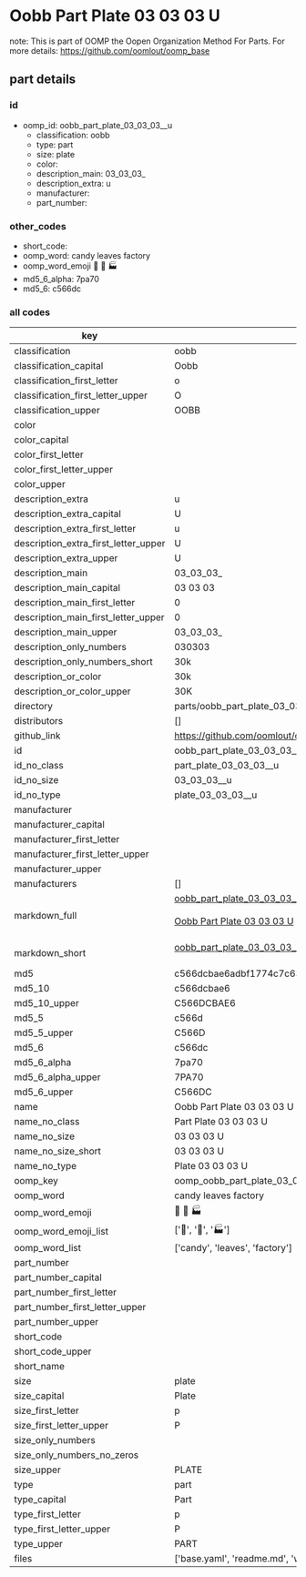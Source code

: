 # Oobb Part Plate 03 03 03  U  

note: This is part of OOMP the Oopen Organization Method For Parts. For more details: https://github.com/oomlout/oomp_base

##  part details





### id
* oomp_id: oobb_part_plate_03_03_03__u
  * classification: oobb
  * type: part
  * size: plate
  * color: 
  * description_main: 03_03_03_
  * description_extra: u
  * manufacturer: 
  * part_number: 

### other_codes
* short_code: 
* oomp_word: candy leaves factory
* oomp_word_emoji :candy: :leaves: :factory:
* md5_6_alpha: 7pa70
* md5_6: c566dc

### all codes 
| key | value |  
| --- | --- |  
| classification | oobb |  
| classification_capital | Oobb |  
| classification_first_letter | o |  
| classification_first_letter_upper | O |  
| classification_upper | OOBB |  
| color |  |  
| color_capital |  |  
| color_first_letter |  |  
| color_first_letter_upper |  |  
| color_upper |  |  
| description_extra | u |  
| description_extra_capital | U |  
| description_extra_first_letter | u |  
| description_extra_first_letter_upper | U |  
| description_extra_upper | U |  
| description_main | 03_03_03_ |  
| description_main_capital | 03 03 03  |  
| description_main_first_letter | 0 |  
| description_main_first_letter_upper | 0 |  
| description_main_upper | 03_03_03_ |  
| description_only_numbers | 030303 |  
| description_only_numbers_short | 30k |  
| description_or_color | 30k |  
| description_or_color_upper | 30K |  
| directory | parts/oobb_part_plate_03_03_03__u |  
| distributors | [] |  
| github_link | https://github.com/oomlout/oomlout_oomp_part_src/tree/main/parts/oobb_part_plate_03_03_03__u/working |  
| id | oobb_part_plate_03_03_03__u |  
| id_no_class | part_plate_03_03_03__u |  
| id_no_size | 03_03_03__u |  
| id_no_type | plate_03_03_03__u |  
| manufacturer |  |  
| manufacturer_capital |  |  
| manufacturer_first_letter |  |  
| manufacturer_first_letter_upper |  |  
| manufacturer_upper |  |  
| manufacturers | [] |  
| markdown_full | [oobb_part_plate_03_03_03__u](https://github.com/oomlout/oomlout_oomp_part_src/tree/main/parts/oobb_part_plate_03_03_03__u/working)<br>[](https://github.com/oomlout/oomlout_oomp_part_src/tree/main/parts/oobb_part_plate_03_03_03__u/working)<br>[Oobb Part Plate 03 03 03  U](https://github.com/oomlout/oomlout_oomp_part_src/tree/main/parts/oobb_part_plate_03_03_03__u/working)<br><br> |  
| markdown_short | [oobb_part_plate_03_03_03__u](https://github.com/oomlout/oomlout_oomp_part_src/tree/main/parts/oobb_part_plate_03_03_03__u/working)<br><br> |  
| md5 | c566dcbae6adbf1774c7c63097ee9250 |  
| md5_10 | c566dcbae6 |  
| md5_10_upper | C566DCBAE6 |  
| md5_5 | c566d |  
| md5_5_upper | C566D |  
| md5_6 | c566dc |  
| md5_6_alpha | 7pa70 |  
| md5_6_alpha_upper | 7PA70 |  
| md5_6_upper | C566DC |  
| name | Oobb Part Plate 03 03 03  U |  
| name_no_class | Part Plate 03 03 03  U |  
| name_no_size | 03 03 03  U |  
| name_no_size_short | 03 03 03  U |  
| name_no_type | Plate 03 03 03  U |  
| oomp_key | oomp_oobb_part_plate_03_03_03__u |  
| oomp_word | candy leaves factory |  
| oomp_word_emoji | :candy: :leaves: :factory: |  
| oomp_word_emoji_list | [':candy:', ':leaves:', ':factory:'] |  
| oomp_word_list | ['candy', 'leaves', 'factory'] |  
| part_number |  |  
| part_number_capital |  |  
| part_number_first_letter |  |  
| part_number_first_letter_upper |  |  
| part_number_upper |  |  
| short_code |  |  
| short_code_upper |  |  
| short_name |  |  
| size | plate |  
| size_capital | Plate |  
| size_first_letter | p |  
| size_first_letter_upper | P |  
| size_only_numbers |  |  
| size_only_numbers_no_zeros |  |  
| size_upper | PLATE |  
| type | part |  
| type_capital | Part |  
| type_first_letter | p |  
| type_first_letter_upper | P |  
| type_upper | PART |  
| files | ['base.yaml', 'readme.md', 'working.json', 'working.yaml'] |  

